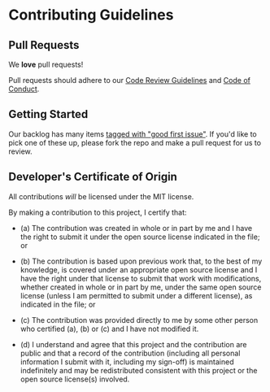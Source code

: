 # Contributing Guidelines
## Pull Requests
We **love** pull requests!

Pull requests should adhere to our [Code Review Guidelines](CODE_REVIEW_GUIDELINES.md) and [Code of Conduct](CONDUCT.md).

## Getting Started
Our backlog has many items [tagged with "good first issue"](https://github.com/zcash/kotlin-bip39/labels/good%20first%20issue).  If you'd like to pick one of these up, please fork the repo and make a pull request for us to review.

## Developer's Certificate of Origin

All contributions _will_ be licensed under the MIT license.

By making a contribution to this project, I certify that:

- (a) The contribution was created in whole or in part by me and I
      have the right to submit it under the open source license
      indicated in the file; or

- (b) The contribution is based upon previous work that, to the best
      of my knowledge, is covered under an appropriate open source
      license and I have the right under that license to submit that
      work with modifications, whether created in whole or in part
      by me, under the same open source license (unless I am
      permitted to submit under a different license), as indicated
      in the file; or

- (c) The contribution was provided directly to me by some other
      person who certified (a), (b) or (c) and I have not modified
      it.

- (d) I understand and agree that this project and the contribution
      are public and that a record of the contribution (including all
      personal information I submit with it, including my sign-off) is
      maintained indefinitely and may be redistributed consistent with
      this project or the open source license(s) involved.
